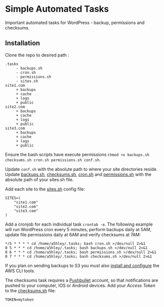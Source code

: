 # Simple Automated Tasks

Important automated tasks for WordPress - backup, permissions and checksums. 

## Installation

Clone the repo to desired path
:
```
.tasks
     - backups.sh
     - cron.sh
     - permissions.sh
     - sites.sh
site1.com
     + backups
     + cache
     + logs
     + public
site2.com
     + backups
     + cache
     + logs
     + public
site3.com
     + backups
     + cache
     + logs
     + public
```

Ensure the bash scripts have execute permissions `chmod +x backups.sh checksums.sh cron.sh permissions.sh conf.sh`.

Update `conf.sh` with the absolute path to where your site directories reside. Update [backups.sh](https://github.com/A5hleyRich/simple-automated-tasks/blob/master/.tasks/backups.sh#L4), [checksums.sh](https://github.com/A5hleyRich/simple-automated-tasks/blob/master/.tasks/checksums.sh#L4), [cron.sh](https://github.com/A5hleyRich/simple-automated-tasks/blob/master/.tasks/cron.sh#L4) and [permissions.sh](https://github.com/A5hleyRich/simple-automated-tasks/blob/master/.tasks/permissions.sh#L4) with the absolute path of your sites.sh file.

Add each site to the [sites.sh](https://github.com/A5hleyRich/simple-automated-tasks/blob/master/.tasks/sites.sh#L7) config file:

```
SITES=(
	"site1.com"
	"site2.com"
	"site3.com"
)
```

Add a cronjob for each individual task `crontab -e`. The following example will run WordPress cron every 5 minutes, perform backups daily at 5AM, update file permissions daily at 6AM and verify checksums at 7AM:

```
*/5 * * * * cd /home/a5hley/.tasks; bash cron.sh >/dev/null 2>&1
0 5 * * * cd /home/a5hley/.tasks; bash backups.sh >/dev/null 2>&1
0 6 * * * cd /home/a5hley/.tasks; bash permissions.sh >/dev/null 2>&1
0 7 * * * cd /home/a5hley/.tasks; bash checksums.sh >/dev/null 2>&1
```

If you plan on sending backups to S3 you must also [install and configure](https://deliciousbrains.com/backup-wordpress-amazon-glacier/#installing-aws) the AWS CLI tools.

The checksums task requires a [Pushbullet](https://www.pushbullet.com) account, so that notifications are pushed to your computer, IOS or Android devices. Add your _Access Token_ to the [checksums.sh](https://github.com/A5hleyRich/simple-automated-tasks/blob/master/.tasks/checksums.sh#L7) file:

```
TOKEN=mytoken
```